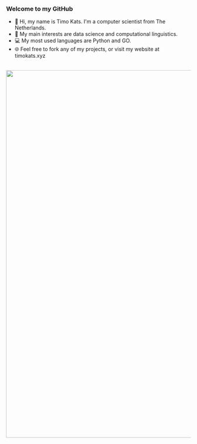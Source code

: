 <h3>Welcome to my GitHub</h3>
<ul>
  <li>👋 Hi, my name is Timo Kats. I'm a computer scientist from The Netherlands.</li>
  <li>🧪 My main interests are data science and computational linguistics.</li>
  <li>💻 My most used languages are Python and GO.</li>
  <li>🌐 Feel free to fork any of my projects, or visit my website at timokats.xyz</li>
</ul>
<br />
<center>
  <img width=1000 src="https://github-readme-stats.vercel.app/api/top-langs/?username=timokats&layout=compact&card_width=875&hide_title=true" />
</center>
